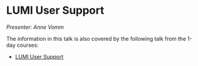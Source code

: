 # LUMI User Support

*Presenter: Anne Vomm*

<!--
<video src="https://462000265.lumidata.eu/4day-20231003/recordings/4_11_LUMI_Support_and_Documentation.mp4" controls="controls">
</video>

-   [Slides (PDF)](https://462000265.lumidata.eu/4day-20231003/files/LUMI-4day-20231003-4_11_LUMI_Support_and_Documentation.pdf)


-   Permanent archive on LUMI:

    -   Slides: `/appl/local/training/4day-20231003/files/LUMI-4day-20231003-4_11_LUMI_Support_and_Documentation.pdf`

    -   Recording: `/appl/local/training/4day-20231003/recordings/4_11_LUMI_Support_and_Documentation.mp4`
-->



The information in this talk is also covered by the following talk from the 1-day courses:

-   [LUMI User Support](../1day-20230509/video_09_LUMI_User_Support.md)


